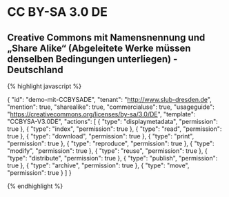 # CC BY-SA 3.0 DE
## Creative Commons mit Namensnennung und „Share Alike“ (Abgeleitete Werke müssen denselben Bedingungen unterliegen) - Deutschland


{% highlight javascript %}

{
  "id": "demo-mit-CCBYSADE",
  "tenant": "http://www.slub-dresden.de",
  "mention": true,
  "sharealike": true,
  "commercialuse": true,
  "usageguide": "https://creativecommons.org/licenses/by-sa/3.0/DE",
  "template": "CCBYSA-V3.0DE",
  "actions": [
    {
      "type": "displaymetadata",
      "permission": true
    },
    {
      "type": "index",
      "permission": true
    },
    {
      "type": "read",
      "permission": true
    },
    {
      "type": "download",
      "permission": true
    },
    {
      "type": "print",
      "permission": true
    },
    {
      "type": "reproduce",
      "permission": true
    },
    {
      "type": "modify",
      "permission": true
    },
    {
      "type": "reuse",
      "permission": true
    },
    {
      "type": "distribute",
      "permission": true
    },
    {
      "type": "publish",
      "permission": true
    },
    {
      "type": "archive",
      "permission": true
    },
    {
      "type": "move",
      "permission": true
    }
  ]
}

{% endhighlight %}